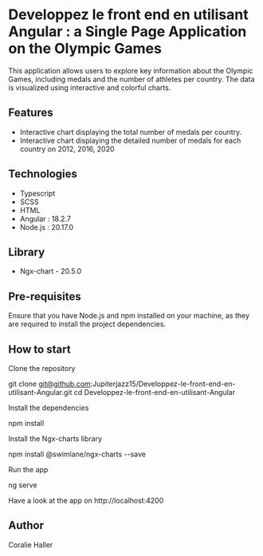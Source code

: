 # Developpez le front end en utilisant Angular : a Single Page Application on the Olympic Games

This application allows users to explore key information about the Olympic Games, including medals and the number of athletes per country. The data is visualized using interactive and colorful charts.

## Features
- Interactive chart displaying the total number of medals per country.
- Interactive chart displaying the detailed number of medals for each country on 2012, 2016, 2020

## Technologies
- Typescript
- SCSS
- HTML
- Angular : 18.2.7
- Node.js : 20.17.0

## Library
- Ngx-chart - 20.5.0

## Pre-requisites
Ensure that you have Node.js and npm installed on your machine, as they are required to install the project dependencies.

## How to start

Clone the repository

  git clone git@github.com:Jupiterjazz15/Developpez-le-front-end-en-utilisant-Angular.git
  cd Developpez-le-front-end-en-utilisant-Angular

Install the dependencies

  npm install

Install the Ngx-charts library

npm install @swimlane/ngx-charts --save

Run the app

  ng serve

Have a look at the app on http://localhost:4200

## Author

Coralie Haller
